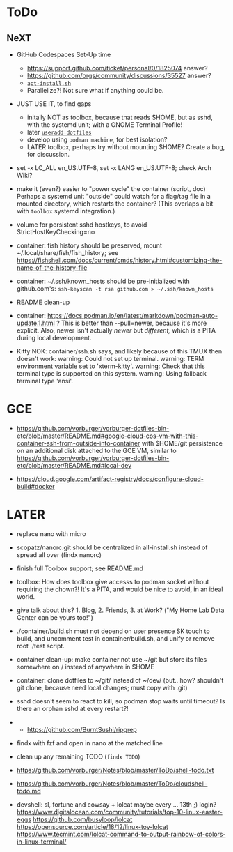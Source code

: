 # ToDo

## NeXT

- GitHub Codespaces Set-Up time
  * https://support.github.com/ticket/personal/0/1825074 answer?
  * https://github.com/orgs/community/discussions/35527 answer?
  * [`apt-install.sh`](https://github.com/vorburger/vorburger-dotfiles-bin-etc/blob/develop/apt-install.sh)
  * Parallelize?! Not sure what if anything could be.

- JUST USE IT, to find gaps
  * initally NOT as toolbox, because that reads $HOME, but as sshd, with the systemd unit; with a GNOME Terminal Profile!
  * later [`useradd dotfiles`](https://github.com/vorburger/vorburger-dotfiles-bin-etc#fedora-based-container-with-ssh)
  * develop using `podman machine`, for best isolation?
  * LATER toolbox, perhaps try without mounting $HOME? Create a bug, for discussion.

- set -x LC_ALL en_US.UTF-8, set -x LANG en_US.UTF-8; check Arch Wiki?

- make it (even?) easier to "power cycle" the container (script, doc)
  Perhaps a systemd unit "outside" could watch for a flag/tag file in a mounted directory,
  which restarts the container? (This overlaps a bit with `toolbox` systemd integration.)

- volume for persistent sshd hostkeys, to avoid StrictHostKeyChecking=no

- container: fish history should be preserved, mount ~/.local/share/fish/fish_history; see
  https://fishshell.com/docs/current/cmds/history.html#customizing-the-name-of-the-history-file

- container: ~/.ssh/known_hosts should be pre-initialized with github.com's:
  `ssh-keyscan -t rsa github.com > ~/.ssh/known_hosts`

- README clean-up

- container: https://docs.podman.io/en/latest/markdown/podman-auto-update.1.html ?
  This is better than --pull=newer, because it's more explicit. Also, newer isn't actually _newer_ but _different,_ which is a PITA during local development.

- Kitty NOK: container/ssh.sh says, and likely because of this TMUX then doesn't work:
    warning: Could not set up terminal.
    warning: TERM environment variable set to 'xterm-kitty'.
    warning: Check that this terminal type is supported on this system.
    warning: Using fallback terminal type 'ansi'.


# GCE

- https://github.com/vorburger/vorburger-dotfiles-bin-etc/blob/master/README.md#google-cloud-cos-vm-with-this-container-ssh-from-outside-into-container
  with $HOME/git persistence on an additional disk attached to the GCE VM,
  similar to https://github.com/vorburger/vorburger-dotfiles-bin-etc/blob/master/README.md#local-dev

- https://cloud.google.com/artifact-registry/docs/configure-cloud-build#docker


# LATER

- replace nano with micro
- scopatz/nanorc.git should be centralized in all-install.sh instead of spread all over (findx nanorc)

- finish full Toolbox support; see README.md
- toolbox: How does toolbox give accesss to podman.socket without requiring the chown?! It's a PITA, and would be nice to avoid, in an ideal world.

- give talk about this? 1. Blog,  2. Friends,  3. at Work? ("My Home Lab Data Center can be yours too!")
- ./container/build.sh must not depend on user presence SK touch to build,
  and uncomment test in container/build.sh, and unify or remove root ./test script.

- container clean-up: make container not use ~/git but store its files somewhere on / instead of anywhere in $HOME
- container: clone dotfiles to ~/git/ instead of ~/dev/ (but.. how? shouldn't git clone, because need local changes; must copy with .git)

- sshd doesn't seem to react to kill, so podman stop waits until timeout?
  Is there an orphan sshd at every restart?!

- - https://github.com/BurntSushi/ripgrep

- findx with fzf and open in nano at the matched line

- clean up any remaining TODO (`findx TODO`)

- https://github.com/vorburger/Notes/blob/master/ToDo/shell-todo.txt

- https://github.com/vorburger/Notes/blob/master/ToDo/cloudshell-todo.md

- devshell: sl, fortune and cowsay + lolcat
  maybe every ... 13th ;) login?
  https://www.digitalocean.com/community/tutorials/top-10-linux-easter-eggs
  https://github.com/busyloop/lolcat
  https://opensource.com/article/18/12/linux-toy-lolcat
  https://www.tecmint.com/lolcat-command-to-output-rainbow-of-colors-in-linux-terminal/
